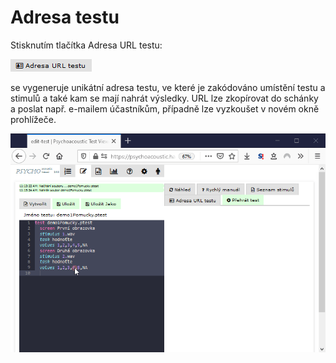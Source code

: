 # Adresa testu

Stisknutím tlačítka Adresa URL testu:

![](../../.gitbook/assets/image%20%281%29.png)

se vygeneruje unikátní adresa testu, ve které je zakódováno umístění testu a stimulů a také kam se mají nahrát výsledky. URL lze zkopírovat do schánky a poslat např. e-mailem účastníkům, případně lze vyzkoušet v novém okně prohlížeče.

![](../../.gitbook/assets/qpeqbxjfym.gif)





